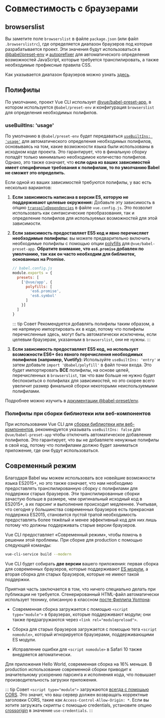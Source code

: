 # Совместимость с браузерами

## browserslist

Вы заметите поле `browserslist` в файле `package.json` (или файл `.browserslistrc`), где определяется диапазон браузеров под которые разрабатывается проект. Эти значения будут использоваться в [@babel/preset-env][babel-preset-env] и [autoprefixer][autoprefixer] для автоматического определения возможностей JavaScript, которые требуется транспилировать, а также необходимые префиксные правила CSS.

Как указывается диапазон браузеров можно узнать [здесь][browserslist].

## Полифилы

По умолчанию, проект Vue CLI использует [@vue/babel-preset-app][babel-preset-app], в котором используется `@babel/preset-env` и конфигурация `browserslist` для определения необходимых полифилов.

### useBuiltIns: 'usage'

По умолчанию в `@babel/preset-env` будет передаваться [`useBuiltIns: 'usage'`](https://new.babeljs.io/docs/en/next/babel-preset-env.html#usebuiltins-usage) для автоматического определения необходимых полифилов, основываясь на том, какие возможности языка были использованы в исходном коде проекта. Это гарантирует, что в финальную сборку попадёт только минимально необходимое количество полифилов. Однако, это также означает, что **если одна из ваших зависимостей имеет специфичные требования к полифилам, то по умолчанию Babel не сможет это определить.**

Если одной из ваших зависимостей требуются полифилы, у вас есть несколько вариантов:

1. **Если зависимость написана в версии ES, которую не поддерживают целевые окружения:** Добавьте эту зависимость в опцию [`transpileDependencies`](../config/#transpiledependencies) в файле `vue.config.js`. Это позволит использовать как синтаксические преобразования, так и определение полифилов для используемых возможностей для этой зависимости.

2. **Если зависимость предоставляет ES5 код и явно перечисляет необходимые полифилы:** вы можете предварительно включить необходимые полифилы с помощью опции [polyfills](https://github.com/vuejs/vue-cli/tree/dev/packages/%40vue/babel-preset-app#polyfills) для `@vue/babel-preset-app`. **Обратите внимание, что `es6.promise` добавлен по умолчанию, так как он  часто необходим для библиотек, основанных на Promise.**

    ``` js
    // babel.config.js
    module.exports = {
      presets: [
        ['@vue/app', {
          polyfills: [
            'es6.promise',
            'es6.symbol'
          ]
        }]
      ]
    }
    ```

    ::: tip Совет
    Рекомендуется добавлять полифилы таким образом, а не напрямую импортировать их в коде, потому что полифилы перечисленные здесь, могут быть автоматически исключены, если целевым браузерам, указанным в `browserslist`, они не нужны.
    :::

3. **Если зависимость предоставляет ES5 код, но использует возможности ES6+ без явного перечисления необходимых полифилов (например, Vuetify):** Используйте `useBuiltIns: 'entry'` и затем добавьте `import '@babel/polyfill'` в файл точки входа. Это будет импортировать **ВСЕ** полифилы, на основе целей, перечисленных в `browserslist`, так что вам больше не нужно будет беспокоиться о полифилах для зависимостей, но это скорее всего увеличит размер финальной сборки некоторыми неиспользуемыми полифилами.

Подробнее можно изучить в [документации @babel-preset/env](https://new.babeljs.io/docs/en/next/babel-preset-env.html#usebuiltins-usage).

### Полифилы при сборки библиотеки или веб-компонентов

При использовании Vue CLI для [сборки библиотеки или веб-компонентов](./build-targets.md), рекомендуется указывать `useBuiltIns: false` для `@vue/babel-preset-app` чтобы отключить автоматическое добавление полифилов. Это гарантирует, что вы не добавляете ненужные полифилы в свой код, потому что полифилами должно будет заниматься приложение, где они будут использоваться.

## Современный режим

Благодаря Babel мы можем использовать все новейшие возможности языка ES2015+, но это также означает, что нам необходимо предоставлять транспилированную сборку с полифилами для поддержки старых браузеров. Эти транспилированные сборки зачастую больше в размере, чем оригинальный исходный код в ES2015+, а их парсинг и выполнение происходит медленнее. Учитывая, что сегодня у большинства современных браузеров есть прекрасная поддержка ES2015, становится пустой тратой необходимость предоставлять более тяжёлый и менее эффективный код для них лишь потому что должны поддерживать старые версии браузеров.

Vue CLI предоставляет «Современный режим», чтобы помочь в решении этой проблемы. При сборке для production с помощью следующей команды:

``` bash
vue-cli-service build --modern
```

Vue CLI будет собирать **две версии** вашего приложения: первая сборка для современных браузеров, которые поддерживают [ES модули](https://jakearchibald.com/2017/es-modules-in-browsers/), а вторая сборка для старых браузеров, которые не имеют такой поддержки.

Приятная часть заключается в том, что ничего специально делать при публикации не требуется. Сгенерированный HTML-файл автоматически использует технику, описанную в классном [посте Филлипа Уолтона](https://philipwalton.com/articles/deploying-es2015-code-in-production-today/):

- Современная сборка загружается с помощью `<script type="module">` в браузерах, которые поддерживают модули; они также предзагружаются через `<link rel="modulepreload">`.

- Сборка для старых браузеров загружается с помощью тега `<script nomodule>`, который игнорируется браузерами, поддерживающими ES модули.

- Исправление ошибки для `<script nomodule>` в Safari 10 также внедряется автоматически.

Для приложения Hello World, современная сборка на 16% меньше. В production использование современной сборки приводит к значительному ускорению парсинга и исполнения кода, что повышает производительность загрузки приложения.

::: tip Совет
`<script type="module">` загружаются [всегда с помощью CORS](https://jakearchibald.com/2017/es-modules-in-browsers/#always-cors). Это значит, что ваш сервер должен возвращать корректные заголовки CORS, такие как `Access-Control-Allow-Origin: *`. Если вы хотите загружать скрипты с помощью credentials, установите опцию [crossorigin](../config/#crossorigin) в значение `use-credentials`.
:::

[autoprefixer]: https://github.com/postcss/autoprefixer
[babel-preset-env]: https://new.babeljs.io/docs/en/next/babel-preset-env.html
[babel-preset-app]: https://github.com/vuejs/vue-cli/tree/dev/packages/%40vue/babel-preset-app
[browserslist]: https://github.com/ai/browserslist
